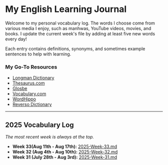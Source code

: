 # My English Learning Journal

Welcome to my personal vocabulary log. The words I choose come from various media I enjoy, such as manhwas, YouTube videos, movies, and books. I update the current week's file by adding at least five new words every day!

Each entry contains definitions, synonyms, and sometimes example sentences to help with learning.

### My Go-To Resources
* [Longman Dictionary](https://www.ldoceonline.com/)
* [Thesaurus.com](https://www.thesaurus.com/)
* [Glosbe](https://glosbe.com/)
* [Vocabulary.com](https://www.vocabulary.com/)
* [WordHippo](https://www.wordhippo.com/)
* [Reverso Dictionary](https://dictionary.reverso.net/)

---

## 2025 Vocabulary Log

*The most recent week is always at the top.*


* **Week 33(Aug 11th - Aug 17th):** [2025-Week-33.md](https://github.com/Aryamk11/Eng-learn-vocabulary/blob/main/words/2025-week-33.md)
* **Week 32 (Aug 4th - Aug 10th):** [2025-Week-32.md](https://github.com/Aryamk11/Eng-learn-vocabulary/blob/main/words/2025-week-32.md)
* **Week 31 (July 28th - Aug 3rd):** [2025-Week-31.md](https://github.com/Aryamk11/Eng-learn-vocabulary/blob/main/words/2025-Week-31.md)
